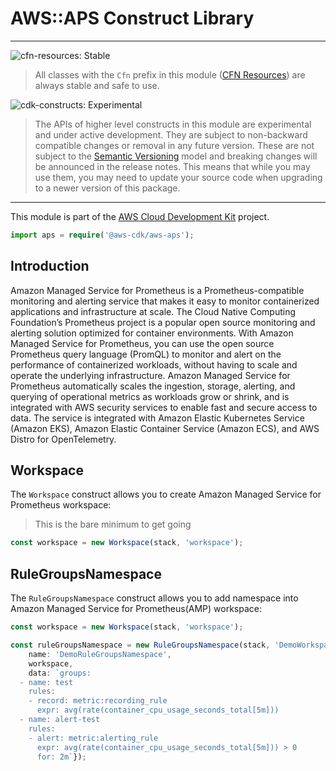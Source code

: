 # AWS::APS Construct Library
<!--BEGIN STABILITY BANNER-->

---

![cfn-resources: Stable](https://img.shields.io/badge/cfn--resources-stable-success.svg?style=for-the-badge)

> All classes with the `Cfn` prefix in this module ([CFN Resources]) are always stable and safe to use.
>
> [CFN Resources]: https://docs.aws.amazon.com/cdk/latest/guide/constructs.html#constructs_lib

![cdk-constructs: Experimental](https://img.shields.io/badge/cdk--constructs-experimental-important.svg?style=for-the-badge)

> The APIs of higher level constructs in this module are experimental and under active development.
> They are subject to non-backward compatible changes or removal in any future version. These are
> not subject to the [Semantic Versioning](https://semver.org/) model and breaking changes will be
> announced in the release notes. This means that while you may use them, you may need to update
> your source code when upgrading to a newer version of this package.

---

<!--END STABILITY BANNER-->

This module is part of the [AWS Cloud Development Kit](https://github.com/aws/aws-cdk) project.

```ts
import aps = require('@aws-cdk/aws-aps');
```

## Introduction

Amazon Managed Service for Prometheus is a Prometheus-compatible monitoring and alerting service that makes it easy to monitor containerized applications and infrastructure at scale. The Cloud Native Computing Foundation’s Prometheus project is a popular open source monitoring and alerting solution optimized for container environments. With Amazon Managed Service for Prometheus, you can use the open source Prometheus query language (PromQL) to monitor and alert on the performance of containerized workloads, without having to scale and operate the underlying infrastructure. Amazon Managed Service for Prometheus automatically scales the ingestion, storage, alerting, and querying of operational metrics as workloads grow or shrink, and is integrated with AWS security services to enable fast and secure access to data. The service is integrated with Amazon Elastic Kubernetes Service (Amazon EKS), Amazon Elastic Container Service (Amazon ECS), and AWS Distro for OpenTelemetry.

## Workspace

The `Workspace` construct allows you to create Amazon Managed Service for Prometheus workspace: 
> This is the bare minimum to get going

```ts
const workspace = new Workspace(stack, 'workspace');
```

## RuleGroupsNamespace

The `RuleGroupsNamespace` construct allows you to add namespace into Amazon Managed Service for Prometheus(AMP) workspace:

```ts
const workspace = new Workspace(stack, 'workspace');

const ruleGroupsNamespace = new RuleGroupsNamespace(stack, 'DemoWorkspace', {
    name: 'DemoRuleGroupsNamespace',
    workspace,
    data: `groups:
  - name: test
    rules:
    - record: metric:recording_rule
      expr: avg(rate(container_cpu_usage_seconds_total[5m]))
  - name: alert-test
    rules:
    - alert: metric:alerting_rule
      expr: avg(rate(container_cpu_usage_seconds_total[5m])) > 0
      for: 2m`});

```
